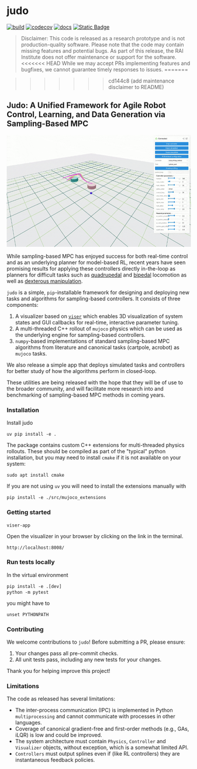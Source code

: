 # judo
[![build](https://github.com/bdaiinstitute/judo/actions/workflows/build.yml/badge.svg)](https://github.com/bdaiinstitute/judo/actions/workflows/build.yml)
[![codecov](https://codecov.io/gh/bdaiinstitute/judo/graph/badge.svg?token=3GGYCZM2Y2)](https://codecov.io/gh/bdaiinstitute/judo)
[![docs](https://github.com/bdaiinstitute/judo/actions/workflows/docs.yml/badge.svg)](https://github.com/bdaiinstitute/judo/actions/workflows/docs.yml)
[![Static Badge](https://img.shields.io/badge/documentation-latest-8A2BE2)](https://bdaiinstitute.github.io/judo)

> Disclaimer: This code is released as a research prototype and is not
> production-quality software. Please note that the code may contain
> missing features and potential bugs. As part of this release, the
> RAI Institute does not offer maintenance or support for the software.
<<<<<<< HEAD
> While we may accept PRs implementing features and bugfixes, we cannot
> guarantee timely responses to issues.
=======

>>>>>>> cd144c8 (add maintenance disclaimer to README)

## Judo: A Unified Framework for Agile Robot Control, Learning, and Data Generation via Sampling-Based MPC

![judo](docs/source/_static/images/judo.gif)

While sampling-based MPC has enjoyed success for both real-time control and as an underlying planner
for model-based RL, recent years have seen promising results for applying these controllers directly
in-the-loop as planners for difficult tasks such as [quadrupedal](https://lecar-lab.github.io/dial-mpc/)
and [bipedal](https://johnzhang3.github.io/mujoco_ilqr/) locomotion as well as
[dexterous manipulation](caltech-amber.github.io/drop/).

`judo` is a simple, `pip`-installable framework for designing and deploying new tasks and algorithms
for sampling-based controllers. It consists of three components:
1. A visualizer based on [`viser`](https://github.com/nerfstudio-project/viser) which enables
3D visualization of system states and GUI callbacks for real-time, interactive parameter tuning.
2. A multi-threaded C++ rollout of `mujoco` physics which can be used as the underlying engine
for sampling-based controllers.
3. `numpy`-based implementations of standard sampling-based MPC algorithms from literature and
canonical tasks (cartpole, acrobot) as `mujoco` tasks.

We also release a simple app that deploys simulated tasks and controllers for better study of how the
algorithms perform in closed-loop.

These utilities are being released with the hope that they will be of use to the broader community,
and will facilitate more research into and benchmarking of sampling-based MPC methods in coming years.

### Installation
Install judo
```
uv pip install -e .
```

The package contains custom C++ extensions for multi-threaded physics rollouts. These
should be compiled as part of the "typical" python installation, but you may need to
install `cmake` if it is not available on your system:
```
sudo apt install cmake
```

If you are not using `uv` you will need to install the extensions manually with
```
pip install -e ./src/mujoco_extensions
```

### Getting started
```
viser-app
```
Open the visualizer in your browser by clicking on the link in the terminal.
```
http://localhost:8008/
```

### Run tests locally
In the virtual environment
```
pip install -e .[dev]
python -m pytest
```
you might have to
```
unset PYTHONPATH
```

### Contributing

We welcome contributions to `judo`! Before submitting a PR, please ensure:
1.  Your changes pass all pre-commit checks.
2.  All unit tests pass, including any new tests for your changes.

Thank you for helping improve this project!

### Limitations
The code as released has several limitations:
* The inter-process communication (IPC) is implemented in Python `multiprocessing`
    and cannot communicate with processes in other languages.
* Coverage of canonical gradient-free and first-order methods (e.g., GAs, iLQR)
    is low and could be improved.
* The system architecture must contain `Physics`, `Controller` and `Visualizer` objects,
    without exception, which is a somewhat limited API.
* `Controllers` must output splines even if (like RL controllers) they are instantaneous
    feedback policies.

